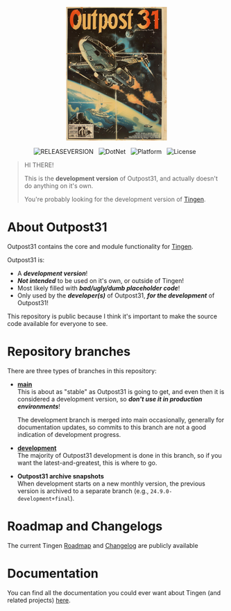 <!-- u240711 -->

<div align="center">

  ![logo](./.github/images/logos/Outpost31_README.png)
  
  <!-- ![DevelopmentBranchNotifiction](https://img.shields.io/badge/DEVELOPMENT_RELEASE-firebrick?style=for-the-badge) -->

  <!-- ![DevelopmentStatus](https://img.shields.io/badge/status-active-chartreuse?style=flat-square)&nbsp;&nbsp; -->
  ![RELEASEVERSION](https://img.shields.io/badge/release-24.10--development-firebrick?style=flat-square)&nbsp;&nbsp;
  ![DotNet](https://img.shields.io/badge/.net-Framework_4.8-darkslateblue?style=flat-square)&nbsp;&nbsp;
  ![Platform](https://img.shields.io/badge/platform-Windows-blue?style=flat-square)&nbsp;&nbsp;
  ![License](https://img.shields.io/github/license/spectrum-health-systems/Outpost31?style=flat-square)&nbsp;&nbsp;
  
</div>
 
> HI THERE!  
> 
> This is the **development version** of Outpost31, and actually doesn't do anything on it's own.
>
> You're probably looking for the development version of [Tingen](https://github.com/spectrum-health-systems/Tingen_development).

# About Outpost31

Outpost31 contains the core and module functionality for [Tingen](https://github.com/spectrum-health-systems/Tingen).

Outpost31 is:

* A ***development version***!
* ***Not intended*** to be used on it's own, or outside of Tingen!
* Most likely filled with ***bad/ugly/dumb placeholder code***!
* Only used by the ***developer(s)*** of Outpost31, ***for the development*** of Outpost31!

This repository is public because I think it's important to make the source code available for everyone to see.

# Repository branches

There are three types of branches in this repository:

* **[main](https://github.com/spectrum-health-systems/Outpost31)**  
  This is about as "stable" as Outpost31 is going to get, and even then it is considered a development version, so ***don't use it in production environments***!

  The development branch is merged into main occasionally, generally for documentation updates, so commits to this branch are not a good indication of development progress.
  
* **[development](https://github.com/spectrum-health-systems/Outpost31/tree/development)**  
  The majority of Outpost31 development is done in this branch, so if you want the latest-and-greatest, this is where to go.

* **Outpost31 archive snapshots**  
  When development starts on a new monthly version, the previous version is archived to a separate branch (e.g., `24.9.0-development+final`).

# Roadmap and Changelogs

The current Tingen [Roadmap](https://github.com/orgs/spectrum-health-systems/projects/41/views/2) and [Changelog](https://github.com/orgs/spectrum-health-systems/projects/41/views/5) are publicly available

# Documentation

You can find all the documentation you could ever want about Tingen (and related projects) [here](https://github.com/spectrum-health-systems/Tingen-Documentation).